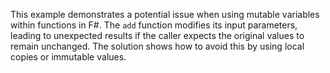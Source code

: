 This example demonstrates a potential issue when using mutable variables within functions in F#.  The `add` function modifies its input parameters, leading to unexpected results if the caller expects the original values to remain unchanged. The solution shows how to avoid this by using local copies or immutable values. 